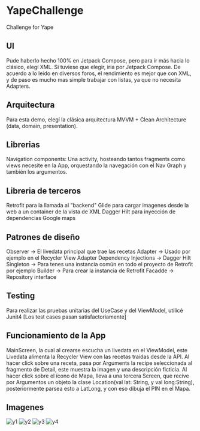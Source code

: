 # YapeChallenge
Challenge for Yape


## UI
Pude haberlo hecho 100% en Jetpack Compose,  pero para ir más hacia lo clásico, elegí XML.  Si tuviese que elegir,  iria por Jetpack Compose. 
De acuerdo a lo leido en diversos foros, el rendimiento es mejor que con XML,  y de paso es mucho mas simple trabajar con listas,  ya que no necesita Adapters. 

## Arquitectura
Para esta demo,  elegí la clásica arquitectura MVVM + Clean Architecture (data, domain, presentation).

## Librerias
Navigation components:  Una activity, hosteando tantos fragments como views necesite en la App,  orquestando la navegación con el Nav Graph y también los argumentos. 

## Libreria de terceros
Retrofit para la llamada al "backend" 
Glide para cargar imagenes desde la web a un container de la vista de XML
Dagger Hilt para inyección de dependencias
Google maps


## Patrones de diseño
Observer -> El livedata principal que trae las recetas
Adapter ->  Usado por ejemplo en el Recycler View Adapter
Dependency Injections -> Dagger Hilt
Singleton -> Para tenes una instancia común en todo el proyecto de Retrofit por ejemplo
Builder -> Para crear la instancia de Retrofit 
Facadde -> Repository interface 

## Testing
Para realizar las pruebas unitarias del UseCase y del ViewModel, utilicé Junit4 [Los test cases pasan satisfactoriamente]



## Funcionamiento de la App
MainScreen,  la cual al crearse escucha un livedata en el ViewModel,   este Livedata alimenta la Recycler View con las recetas traidas desde la API. 
Al hacer click sobre una receta,  pasa por Arguments la recipe seleccionada al fragmento de Detail,  este muestra la imagen y una descripción ficticia. 
Al hacer click sobre el ícono de Mapa,  lleva a una tercera Screen,  que recive por Argumentos un objeto la clase Location(val lat: String, y val long:String),  posteriormente parsea esto a LatLong,  y con eso dibuja el PIN en el Mapa.   



## Imagenes

![y1](https://user-images.githubusercontent.com/32915926/228726628-75b5eb5f-7319-4508-ba52-150b1a8dc637.png)
![y2](https://user-images.githubusercontent.com/32915926/228726657-b9647c00-3b2a-402f-a116-af1a361a506e.png)
![y3](https://user-images.githubusercontent.com/32915926/228726672-55d45589-fb89-4c84-a1ca-74afaa1369e4.png)
![y4](https://user-images.githubusercontent.com/32915926/228726993-d21e8dcb-0102-4cb3-af12-2b6a41d16103.png)




